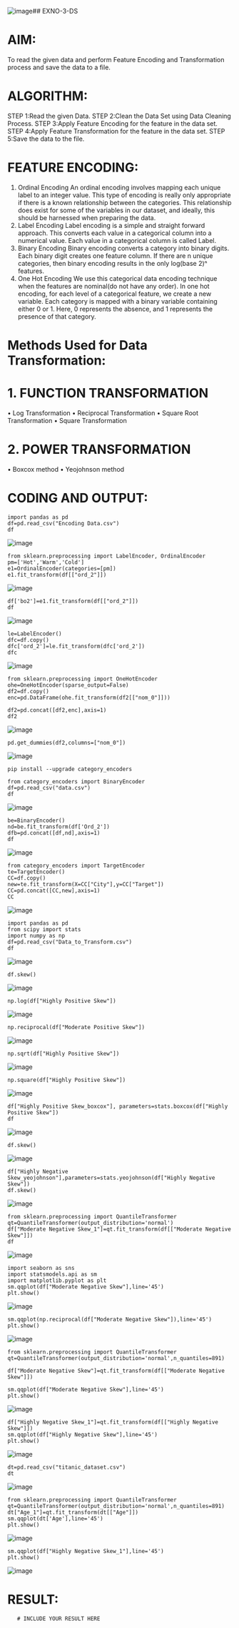 ![image](https://github.com/user-attachments/assets/64b49deb-da91-4524-a026-fdcc1da8b7d3)## EXNO-3-DS

# AIM:
To read the given data and perform Feature Encoding and Transformation process and save the data to a file.

# ALGORITHM:
STEP 1:Read the given Data.
STEP 2:Clean the Data Set using Data Cleaning Process.
STEP 3:Apply Feature Encoding for the feature in the data set.
STEP 4:Apply Feature Transformation for the feature in the data set.
STEP 5:Save the data to the file.

# FEATURE ENCODING:
1. Ordinal Encoding
An ordinal encoding involves mapping each unique label to an integer value. This type of encoding is really only appropriate if there is a known relationship between the categories. This relationship does exist for some of the variables in our dataset, and ideally, this should be harnessed when preparing the data.
2. Label Encoding
Label encoding is a simple and straight forward approach. This converts each value in a categorical column into a numerical value. Each value in a categorical column is called Label.
3. Binary Encoding
Binary encoding converts a category into binary digits. Each binary digit creates one feature column. If there are n unique categories, then binary encoding results in the only log(base 2)ⁿ features.
4. One Hot Encoding
We use this categorical data encoding technique when the features are nominal(do not have any order). In one hot encoding, for each level of a categorical feature, we create a new variable. Each category is mapped with a binary variable containing either 0 or 1. Here, 0 represents the absence, and 1 represents the presence of that category.

# Methods Used for Data Transformation:
  # 1. FUNCTION TRANSFORMATION
• Log Transformation
• Reciprocal Transformation
• Square Root Transformation
• Square Transformation
  # 2. POWER TRANSFORMATION
• Boxcox method
• Yeojohnson method

# CODING AND OUTPUT:

```
import pandas as pd
df=pd.read_csv("Encoding Data.csv")
df
```

![image](https://github.com/user-attachments/assets/0b8d6f44-06f3-4e19-9216-ecd625b9d935)

```
from sklearn.preprocessing import LabelEncoder, OrdinalEncoder
pm=['Hot','Warm','Cold']
e1=OrdinalEncoder(categories=[pm])
e1.fit_transform(df[["ord_2"]])
```

![image](https://github.com/user-attachments/assets/24cd04f8-084b-4850-855f-84811d06adc0)

```
df['bo2']=e1.fit_transform(df[["ord_2"]])
df
```

![image](https://github.com/user-attachments/assets/007dec11-b9d2-4912-b64d-b4488cc33376)

```
le=LabelEncoder()
dfc=df.copy()
dfc['ord_2']=le.fit_transform(dfc['ord_2'])
dfc
```

![image](https://github.com/user-attachments/assets/33194da4-9b2f-446e-80bd-088219cd0d68)

```
from sklearn.preprocessing import OneHotEncoder
ohe=OneHotEncoder(sparse_output=False)
df2=df.copy()
enc=pd.DataFrame(ohe.fit_transform(df2[["nom_0"]]))

df2=pd.concat([df2,enc],axis=1)
df2
```

![image](https://github.com/user-attachments/assets/80805fbf-2399-4eb4-9ee3-fa9f2412daaa)

```
pd.get_dummies(df2,columns=["nom_0"])
```

![image](https://github.com/user-attachments/assets/c7f5dd5a-3221-4bf1-bfdd-d2377e6086d6)

```
pip install --upgrade category_encoders
```

```
from category_encoders import BinaryEncoder
df=pd.read_csv("data.csv")
df
```

![image](https://github.com/user-attachments/assets/33d44473-15d8-48a8-b537-2a8135659bdb)

```
be=BinaryEncoder()
nd=be.fit_transform(df['Ord_2'])
dfb=pd.concat([df,nd],axis=1)
df
```

![image](https://github.com/user-attachments/assets/2565a1a5-0050-4a53-9c17-4137ea071358)

```
from category_encoders import TargetEncoder
te=TargetEncoder()
CC=df.copy()
new=te.fit_transform(X=CC["City"],y=CC["Target"])
CC=pd.concat([CC,new],axis=1)
CC
```

![image](https://github.com/user-attachments/assets/81a05a96-3810-40af-bea4-de577ead5cfb)

```
import pandas as pd
from scipy import stats
import numpy as np
df=pd.read_csv("Data_to_Transform.csv")
df
```

![image](https://github.com/user-attachments/assets/3ac35af5-4730-49d4-9926-9610ef5d40c0)

```
df.skew()
```

![image](https://github.com/user-attachments/assets/4e9c9f29-f732-43a0-859a-1f3c5f8245aa)

```
np.log(df["Highly Positive Skew"])
```

![image](https://github.com/user-attachments/assets/4080aaff-7523-4125-8b91-ede9d0626d14)

```
np.reciprocal(df["Moderate Positive Skew"])
```

![image](https://github.com/user-attachments/assets/11ecbdd7-2ca9-473d-a2a9-ffa7851bd708)

```
np.sqrt(df["Highly Positive Skew"])
```

![image](https://github.com/user-attachments/assets/ca10d26e-6cf9-435a-b5a3-cf7a2d4b328b)

```
np.square(df["Highly Positive Skew"])
```

![image](https://github.com/user-attachments/assets/1361c9ad-32b0-4bb8-94e4-867cdbcb8603)

```
df["Highly Positive Skew_boxcox"], parameters=stats.boxcox(df["Highly Positive Skew"])
df
```

![image](https://github.com/user-attachments/assets/78437f55-1de6-4819-a02d-562d2e3d3617)

```
df.skew()
```

![image](https://github.com/user-attachments/assets/8283ce2c-eccc-4d32-8615-bc7ae8a51a48)

```
df["Highly Negative Skew_yeojohnson"],parameters=stats.yeojohnson(df["Highly Negative Skew"])
df.skew()
```

![image](https://github.com/user-attachments/assets/a5de0e42-7c10-43dd-a91d-54f146f3b1c3)

```
from sklearn.preprocessing import QuantileTransformer
qt=QuantileTransformer(output_distribution='normal')
df["Moderate Negative Skew_1"]=qt.fit_transform(df[["Moderate Negative Skew"]])
df
```

![image](https://github.com/user-attachments/assets/f05ad55b-fb6c-4396-96c5-f7ba7c002a50)

```
import seaborn as sns
import statsmodels.api as sm
import matplotlib.pyplot as plt
sm.qqplot(df["Moderate Negative Skew"],line='45')
plt.show()
```

![image](https://github.com/user-attachments/assets/741bc12f-a50e-4a0d-9f59-6b8b023175ce)

```
sm.qqplot(np.reciprocal(df["Moderate Negative Skew"]),line='45')
plt.show()
```

![image](https://github.com/user-attachments/assets/4d6c4264-2465-45ae-ad00-0852dec1de7e)

```
from sklearn.preprocessing import QuantileTransformer
qt=QuantileTransformer(output_distribution='normal',n_quantiles=891)

df["Moderate Negative Skew"]=qt.fit_transform(df[["Moderate Negative Skew"]])

sm.qqplot(df["Moderate Negative Skew"],line='45')
plt.show()
```

![image](https://github.com/user-attachments/assets/0ed6c5e5-74e8-487f-ba5b-14833c2cd851)

```
df["Highly Negative Skew_1"]=qt.fit_transform(df[["Highly Negative Skew"]])
sm.qqplot(df["Highly Negative Skew"],line='45')
plt.show()
```

![image](https://github.com/user-attachments/assets/cfa96f97-c1b3-420f-a6f4-314fc0839247)


```
dt=pd.read_csv("titanic_dataset.csv")
dt
```

![image](https://github.com/user-attachments/assets/4895c94d-d270-4661-8dab-a45c9410d3b7)

```
from sklearn.preprocessing import QuantileTransformer
qt=QuantileTransformer(output_distribution='normal',n_quantiles=891)
dt["Age_1"]=qt.fit_transform(dt[["Age"]])
sm.qqplot(dt['Age'],line='45') 
plt.show()
```

![image](https://github.com/user-attachments/assets/9410b5c9-038f-4033-8251-4c05a8d4e2d6)

```
sm.qqplot(df["Highly Negative Skew_1"],line='45')
plt.show()
```

![image](https://github.com/user-attachments/assets/7196edaa-2cee-41de-b206-a78d4bde556c)


# RESULT:
       # INCLUDE YOUR RESULT HERE

       
